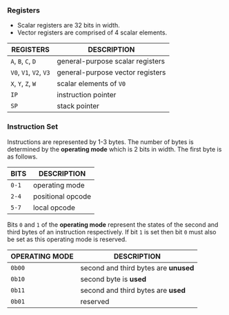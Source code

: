 ### Registers

* Scalar registers are 32 bits in width.
* Vector registers are comprised of 4 scalar elements.

| REGISTERS              | DESCRIPTION                      |
| ---------------------- | -------------------------------- |
| `A`, `B`, `C`, `D`     | general-purpose scalar registers |
| `V0`, `V1`, `V2`, `V3` | general-purpose vector registers |
| `X`, `Y`, `Z`, `W`     | scalar elements of `V0`          |
| `IP`                   | instruction pointer              |
| `SP`                   | stack pointer                    |

### Instruction Set

Instructions are represented by 1-3 bytes. The number of bytes is determined by the **operating mode** which is 2 bits in width. The first byte is as follows.

| BITS  | DESCRIPTION       |
| ----- | ----------------- |
| `0-1` | operating mode    |
| `2-4` | positional opcode |
| `5-7` | local opcode      |

Bits `0` and `1` of the **operating mode** represent the states of the second and third bytes of an instruction respectively. If bit `1` is set then bit `0` must also be set as this operating mode is reserved.

| OPERATING MODE | DESCRIPTION                           |
| -------------- | ------------------------------------- |
| `0b00`         | second and third bytes are **unused** |
| `0b10`         | second byte is **used**               |
| `0b11`         | second and third bytes are **used**   |
| `0b01`         | reserved                              |
